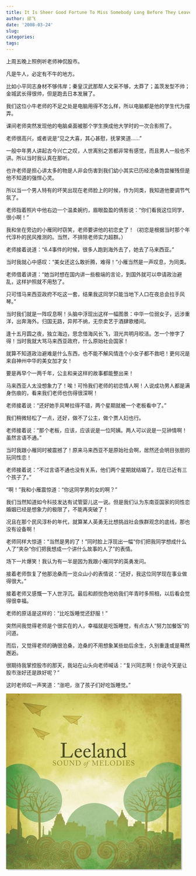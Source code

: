 ```yaml
---
title: It Is Sheer Good Fortune To Miss Somebody Long Before They Leave You
author: 邱飞
date: '2008-03-24'
slug: 
categories:
tags:
---
```

上周五晚上照例听老师神侃股市。

凡是牛人，必定有不牛的地方。

比如小平同志身材不够伟岸；秦皇汉武那帮人文采不够，太莽了；盖茨发型不帅；金城武长得很帅，但是跑去日本发展了。

我们这位小牛老师的不足之处是电脑用得不怎么样，所以电脑都是他的学生代为摆弄。

课间老师突然发现他的电脑桌面被那个学生换成他大学时的一次合影照了。

老师很高兴，或者说是“见之大喜，其心甚慰，抚掌笑道……”

一般中年男人讲起古今兴亡之叹，人世离别之苦都非常有感觉，而且男人一般也不讲。所以当时我认真在那听。

也许老师是担心讲太多的物是人非会伤害到我们幼小其实已历经沧桑饱尝摧残但是他不知道的强悍心灵。

所以当一个男人特有的坏笑出现在老师脸上的时候，作为同类，我知道他要调节气氛了。

老师指着照片中他右边一个温柔婉约，眉眼盈盈的倩影说：“你们看我这位同学，很小啊！”

我和坐在旁边的小雁同时窃笑，老师要讲他的初恋史了！（初恋是根据当时那个年代淳朴的民风推测的。当然，不排除老师实力超群。）

老师接着说道：“6.4事件的时候，很多人跑到海外去了，她去了马来西亚。”

当时我就心中感叹：“美女还这么敢折腾，难得！”小雁当然是一声叹息，为同类。

老师借着讲道：“她当时想在国内讲一些极端的言论，到国外就可以申请政治避乱，这样护照就不用愁了。

只可惜马来西亚政府不吃这一套，结果我这同学只能当地下人口在夜总会拉手风琴。”

当时我们就是一阵叹息啊！头脑中浮现出这样一幅图景：中华一位弱女子，远涉重洋，出奔海外。归国无路，异邦不纳，无奈卖艺于酒肆歌楼间。

逢十五月圆之夜，独立海边，思念借海风长飞，泪光共明月皎洁。怎一个惨字了得！当时我就大骂马来西亚政府，什么原始社会国家！

就算不知道政治避难是什么东西，也不能不解风情连个小女子都不救吧！更何况是来自神州中华的美女加才女！

要是再早个一两千年，公主和亲这样的故事都能整出来！

马来西亚人太没想象力了！唉！可怜我们老师的初恋情人啊！人说成功男人都是满身伤痕的，看来我们老师也伤得很深啊！

老师接着说：“还好她手风琴拉得不错，两个星期就被一个老板看中了。”

我们稍微轻松了一点，还好，做不了公主，做个贾人妇也行。

老师接着说：“那个老板，应该，应该说是一位阿姨。两人可以说是一见钟情啊！虽然言语不通。”

当时我跟小雁同时被震撼了！原来马来西亚不是原始社会啊，居然还会明目张胆的玩同性恋！

老师接着说：“不过言语不通也没有关系，他们两个星期就结婚了。现在已近有三个孩子了。”

“啊！”我和小雁震惊道：“你这同学男的女的啊？”

我们当然知道如今科技发达有试管婴儿这一说。但是我们认为东南亚国家的同性恋婚姻已经是想象力的极限了，不能再突破了！

况且在那个民风淳朴的年代，就算某人英勇无比想挑战社会族群观念的底线，那也没有设备啊！

老师同样大惊道：“当然是男的了！”同时脸上浮现出一幅“你们把我同学想成什么人了”夹杂“你们把我想成一个讲什么故事的人了”的表情。

场下一片爆笑！我认为有一半是因为我跟小雁同学的英勇发问。

接着老师恢复了他那沧桑而一览众山小的表情说：“还好，我这位同学现在事业做得很大。”

接着老师又感慨一下人世浮沉。最后和颜悦色地劝我们年青时多照相，以后看会觉得很幸福。

老师的原话是这样的：“比吃饭睡觉还舒服！”

突然间我觉得老师是个很实在的人，幸福就是吃饭睡觉，有点古人“努力加餐饭”的问道。

而后，又觉得老师的确很沧桑，沧桑的不用想象某些劫后余生，久别重逢或是蓦然邂逅。

很期待我掌控股市的那天，我站在山头向老师喊话：“复兴同志啊！你说今天是让股市涨好还是跌好呢？”

这时老师叹一声笑道：“涨吧，涨了孩子们好吃饭睡觉。”


![](../images/leeland.jpg)

